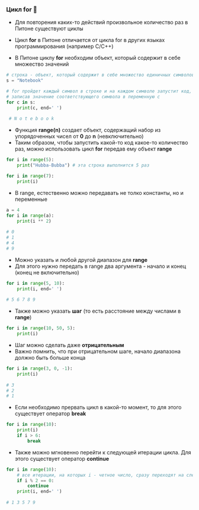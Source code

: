### Цикл for :evergreen_tree:

* Для повторения каких-то действий произвольное количество раз в Питоне существуют циклы

* Цикл __for__ в Питоне отличается от цикла for в других языках программирования (например C/C++)
* В Питоне циклу __for__ необходим объект, который содержит в себе множество значений



```python
# строка - объект, который содержит в себе множество единичных символов
s = "Notebook"

# for пройдет каждый символ в строке и на каждом символе запустит код, написанный ниже,
# записав значение соответствующего символа в переменную c
for c in s: 
    print(c, end=' ')
             
 # N o t e b o o k
 ```
 
* Функция __range(n)__ создает объект, содержащий набор из упорядоченных чисел от __0__ до __n__ (невключительно)
* Таким образом, чтобы запустить какой-то код какое-то количество раз, можно использовать цикл __for__ передав ему объект __range__

```python
for i in range(5):
    print("Hubba-Bubba") # эта строка выполнится 5 раз
```

```python
for i in range(7):
    print(i)
```
        
* В range, естественно можно передавать не толко константы, но и переменные
```python
a = 4
for i in range(a):
    print(i ** 2)
    
# 0
# 1
# 4
# 9
```

* Можно указать и любой другой диапазон для __range__
* Для этого нужно передать в range два аргумента - начало и конец (конец не включительно)
```python
for i in range(5, 10):
    print(i, end=' ')
    
# 5 6 7 8 9 
```

* Также можно указать __шаг__ (то есть расстояние между числами в __range__)
```python
for i in range(10, 50, 5):
    print(i)
```

* Шаг можно сделать даже __отрицательным__
* Важно помнить, что при отрицательном шаге, начало диапазона должно быть больше конца

```python
for i in range(3, 0, -1):
    print(i)
 
# 3
# 2
# 1
```

* Если необходимо прервать цикл в какой-то момент, то для этого существует оператор __break__

```python
for i in range(10):
    print(i)
    if i > 6:
        break
```

* Также можно мгновенно перейти к следующей итерации цикла. Для этого существует оператор __continue__
```python
for i in range(10):
    # все итерации, на которых i - четное число, сразу переходят на следующую итерацию
    if i % 2 == 0:
        continue
    print(i, end=' ')
    
# 1 3 5 7 9
```

